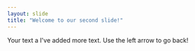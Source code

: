 ```yaml
---
layout: slide
title: "Welcome to our second slide!"
---
```

Your text a I've added more text.
Use the left arrow to go back!
